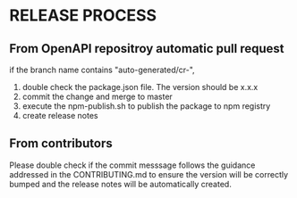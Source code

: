 # RELEASE PROCESS

## From OpenAPI repositroy automatic pull request

if the branch name contains "auto-generated/cr-",
  1. double check the package.json file. The version should be x.x.x
  2. commit the change and merge to master
  3. execute the npm-publish.sh to publish the package to npm registry
  4. create release notes
     
## From contributors

Please double check if the commit messsage follows the guidance addressed in the CONTRIBUTING.md to ensure the version will be correctly bumped and the release notes will be automatically created.
